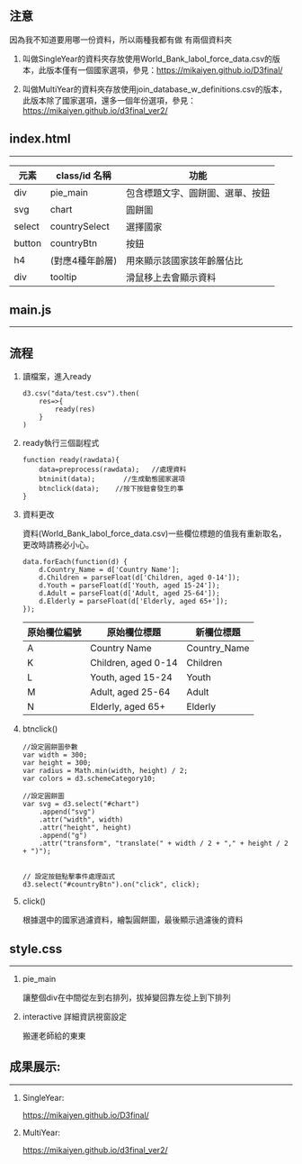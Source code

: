 ## 注意
因為我不知道要用哪一份資料，所以兩種我都有做
有兩個資料夾
1. 叫做SingleYear的資料夾存放使用World_Bank_labol_force_data.csv的版本，此版本僅有一個國家選項，參見：https://mikaiyen.github.io/D3final/


2. 叫做MultiYear的資料夾存放使用join_database_w_definitions.csv的版本，此版本除了國家選項，還多一個年份選項，參見：https://mikaiyen.github.io/d3final_ver2/

## index.html
***
|元素       |  class/id 名稱     | 功能                 |
|---       |  ----              | ----              |
|   div    |    pie_main    |   包含標題文字、圓餅圖、選單、按鈕    |
|   svg     | chart  | 圓餅圖 |
|select| countrySelect  | 選擇國家 |
|button| countryBtn  | 按鈕 |
|h4| (對應4種年齡層)  | 用來顯示該國家該年齡層佔比 |
|   div    |    tooltip    |   滑鼠移上去會顯示資料    |


## main.js
***
## 流程
1. 讀檔案，進入ready
    ```
    d3.csv("data/test.csv").then(
        res=>{
            ready(res)
        }
    )
    ```
2. ready執行三個副程式
    ```
    function ready(rawdata){
        data=preprocess(rawdata);   //處理資料
        btninit(data);       //生成動態國家選項
        btnclick(data);    //按下按鈕會發生的事
    }
    ```

3. 資料更改

    資料(World_Bank_labol_force_data.csv)一些欄位標題的值我有重新取名，更改時請務必小心。
    ```
    data.forEach(function(d) {
        d.Country_Name = d['Country Name'];
        d.Children = parseFloat(d['Children, aged 0-14']);
        d.Youth = parseFloat(d['Youth, aged 15-24']);
        d.Adult = parseFloat(d['Adult, aged 25-64']);
        d.Elderly = parseFloat(d['Elderly, aged 65+']);
    });
    ```
    |原始欄位編號|  原始欄位標題   | 新欄位標題  |
    |---|  ----  | ----  |
    |A|Country Name|Country_Name|
    |K| Children, aged 0-14  | Children |
    |L| Youth, aged 15-24  | Youth |
    |M| Adult, aged 25-64  | Adult |
    |N| Elderly, aged 65+  | Elderly |

4. btnclick()
    ```
    //設定圓餅圖參數
    var width = 300;
    var height = 300;
    var radius = Math.min(width, height) / 2;
    var colors = d3.schemeCategory10;

    //設定圓餅圖
    var svg = d3.select("#chart")
        .append("svg")
        .attr("width", width)
        .attr("height", height)
        .append("g")
        .attr("transform", "translate(" + width / 2 + "," + height / 2 + ")");


    // 設定按鈕點擊事件處理函式
    d3.select("#countryBtn").on("click", click);
    ```

5. click()

    根據選中的國家過濾資料，繪製圓餅圖，最後顯示過濾後的資料


## style.css
***
1. pie_main
    
    讓整個div在中間從左到右排列，拔掉變回靠左從上到下排列

2. interactive 詳細資訊視窗設定

    搬運老師給的東東

## 成果展示:
***
1. SingleYear:

    https://mikaiyen.github.io/D3final/
2. MultiYear:

    https://mikaiyen.github.io/d3final_ver2/